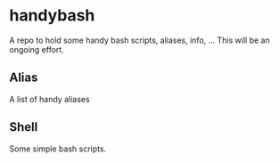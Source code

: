 # handybash
A repo to hold some handy bash scripts, aliases, info, ... This will be an ongoing effort.

## Alias
A list of handy aliases

## Shell
Some simple bash scripts.
